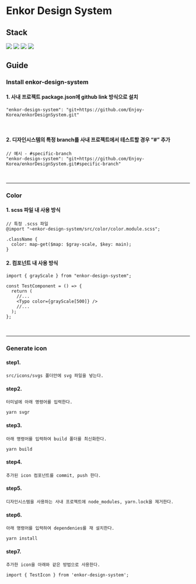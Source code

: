 # Enkor Design System

## Stack

  <img src="https://img.shields.io/badge/react-61DAFB?style=for-the-badge&logo=react&logoColor=black"> 
  <img src="https://img.shields.io/badge/storybook-FF4785?style=for-the-badge&logo=storybook&logoColor=black"> 
  <img src="https://img.shields.io/badge/rollup.js-EC4A3F?style=for-the-badge&logo=rollup.js&logoColor=black"> 
  <img src="https://img.shields.io/badge/styled_Components-DB7093?style=for-the-badge&logo=styledComponents&logoColor=black">

## Guide

### Install enkor-design-system

#### 1. 사내 프로젝트 package.json에 github link 방식으로 설치

```tsx
"enkor-design-system": "git+https://github.com/Enjoy-Korea/enkorDesignSystem.git"
```

<br />

#### 2. 디자인시스템의 특정 branch를 사내 프로젝트에서 테스트할 경우 “#” 추가

```tsx
// 예시 - #specific-branch
"enkor-design-system": "git+https://github.com/Enjoy-Korea/enkorDesignSystem.git#specific-branch"
```

<br />

---

### Color

#### 1. scss 파일 내 사용 방식

```tsx
// 특정 .scss 파일
@import "~enkor-design-system/src/color/color.module.scss";

.className {
  color: map-get($map: $gray-scale, $key: main);
}
```

#### 2. 컴포넌트 내 사용 방식

```tsx
import { grayScale } from "enkor-design-system";

const TestComponent = () => {
  return (
    //...
    <Typo color={grayScale[500]} />
    //...
  );
};
```

<br />

---

### Generate icon

#### step1.

```tsx
src/icons/svgs 폴더안에 svg 파일을 넣는다.
```

#### step2.

```tsx
터미널에 아래 명령어를 입력한다.

yarn svgr
```

#### step3.

```tsx
아래 명령어를 입력하여 build 폴더를 최신화한다.

yarn build
```

#### step4.

```tsx
추가된 icon 컴포넌트를 commit, push 한다.
```

#### step5.

```tsx
디자인시스템을 사용하는 사내 프로젝트에 node_modules, yarn.lock을 제거한다.
```

#### step6.

```tsx
아래 명령어를 입력하여 dependenies를 재 설치한다.

yarn install
```

#### step7.

```tsx
추가한 icon을 아래와 같은 방법으로 사용한다.

import { TestIcon } from 'enkor-design-system';
```
